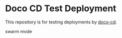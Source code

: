 # Doco CD Test Deployment

This repository is for testing deployments by [doco-cd](https://github.com/kimdre/doco-cd).

swarm mode
